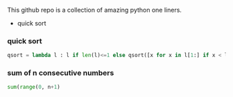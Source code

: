 This github repo is a collection of amazing python one liners.

* quick sort

### quick sort
```python
qsort = lambda l : l if len(l)<=1 else qsort([x for x in l[1:] if x < l[0]]) + [l[0]] + qsort([x for x in l[1:] if x >= l[0]])
```
### sum of n consecutive numbers

```python
sum(range(0, n+1)
```
